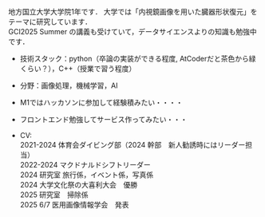 地方国立大学大学院1年です．
大学では「内視鏡画像を用いた臓器形状復元」をテーマに研究しています．  
GCI2025 Summer の講義も受けていて，データサイエンスよりの知識も勉強中です．

- 技術スタック：python（卒論の実装ができる程度, AtCoderだと茶色から緑くらい？），C++（授業で習う程度）
- 分野：画像処理，機械学習，AI

- M1ではハッカソンに参加して経験積みたい・・・・
- フロントエンド勉強してサービス作ってみたい・・・
- CV:  
2021-2024 体育会ダイビング部（2024 幹部　新人勧誘時にはリーダー担当）  
2022-2024 マクドナルドシフトリーダー  
2024 研究室 旅行係，イベント係，写真係  
2024 大学文化祭の大喜利大会　優勝  
2025 研究室　掃除係    
2025 6/7 医用画像情報学会　発表

